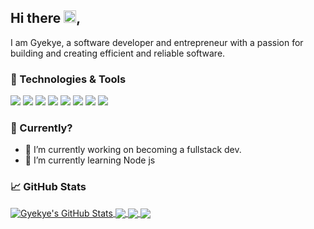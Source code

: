 ## Hi there  <img src="https://raw.githubusercontent.com/MartinHeinz/MartinHeinz/master/wave.gif" width="20px">, 

I am Gyekye, a software developer and entrepreneur with a passion for building and creating efficient and reliable software.


### 🔧 Technologies & Tools

![](https://img.shields.io/badge/Visual-Studio-informational?style=flat&logo=visual-studio-code&logoColor=purple&color=purple)
![](https://img.shields.io/badge/OS-ubuntu-informational?style=flat&logo=ubuntu&logoColor=orange&color=orange)
![](https://img.shields.io/badge/Shell-Bash-informational?style=flat&logo=gnu-bash&logoColor=#272E35&color=grey)
![](https://img.shields.io/badge/Code-JavaScript-informational?style=flat&logo=javascript&logoColor=yellow&color=yellow)
![](https://img.shields.io/badge/Code-Node_JS-informational?style=flat&logo=node.js&logoColor=green&color=2bbc8a)
![](https://img.shields.io/badge/Code-React-informational?style=flat&logo=react&logoColor=red&color=red)
![](https://img.shields.io/badge/Code-Python-informational?style=flat&logo=python&logoColor=yellow&color=blue)
![](https://img.shields.io/badge/Code-Django-informational?style=flat&logo=django&logoColor=green&color=2bbc8a)





### 🤔 Currently?

- 🔭 I’m currently working on becoming a fullstack dev.
- 🌱 I’m currently learning Node js


### &#x1f4c8; GitHub Stats

  <a href="https://github.com/Gyekye/Gyekye">
  <img align="center" src="https://github-readme-stats.vercel.app/api?username=Gyekye&show_icons=true&line_height=27&count_private=true&title_color=ffffff&text_color=c9cacc&icon_color=2bbc8a&bg_color=1d1f21" alt="Gyekye's GitHub Stats" />
  </a>
  
  <a href="https://github.com/Gyekye/Gyekye">
  <img align="center" src="https://github-readme-stats.vercel.app/api/top-langs/?username=Gyekye&hide=php,html&title_color=ffffff&text_color=c9cacc&icon_color=2bbc8a&bg_color=1d1f21" />
</a>

  <a href="https://github.com/Gyekye/Gyekye.git">
  <img align="center" src="https://github-readme-stats.vercel.app/api/pin/?username=Gyekye&repo=Gyekye&title_color=ffffff&text_color=c9cacc&icon_color=2bbc8a&bg_color=1d1f21" />
  </a>

  <a href="https://github.com/Gyekye/js-components.git">
  <img align="center" src="https://github-readme-stats.vercel.app/api/pin/?username=Gyekye&repo=node-rookie&title_color=ffffff&text_color=c9cacc&icon_color=2bbc8a&bg_color=1d1f21" />
